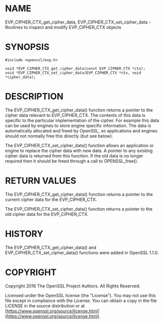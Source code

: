 # NAME

EVP\_CIPHER\_CTX\_get\_cipher\_data, EVP\_CIPHER\_CTX\_set\_cipher\_data - Routines to
inspect and modify EVP\_CIPHER\_CTX objects

# SYNOPSIS

    #include <openssl/evp.h>

    void *EVP_CIPHER_CTX_get_cipher_data(const EVP_CIPHER_CTX *ctx);
    void *EVP_CIPHER_CTX_set_cipher_data(EVP_CIPHER_CTX *ctx, void *cipher_data);

# DESCRIPTION

The EVP\_CIPHER\_CTX\_get\_cipher\_data() function returns a pointer to the cipher
data relevant to EVP\_CIPHER\_CTX. The contents of this data is specific to the
particular implementation of the cipher. For example this data can be used by
engines to store engine specific information. The data is automatically
allocated and freed by OpenSSL, so applications and engines should not normally
free this directly (but see below).

The EVP\_CIPHER\_CTX\_set\_cipher\_data() function allows an application or engine to
replace the cipher data with new data. A pointer to any existing cipher data is
returned from this function. If the old data is no longer required then it
should be freed through a call to OPENSSL\_free().

# RETURN VALUES

The EVP\_CIPHER\_CTX\_get\_cipher\_data() function returns a pointer to the current
cipher data for the EVP\_CIPHER\_CTX.

The EVP\_CIPHER\_CTX\_set\_cipher\_data() function returns a pointer to the old
cipher data for the EVP\_CIPHER\_CTX.

# HISTORY

The EVP\_CIPHER\_CTX\_get\_cipher\_data() and EVP\_CIPHER\_CTX\_set\_cipher\_data()
functions were added in OpenSSL 1.1.0.

# COPYRIGHT

Copyright 2016 The OpenSSL Project Authors. All Rights Reserved.

Licensed under the OpenSSL license (the "License").  You may not use
this file except in compliance with the License.  You can obtain a copy
in the file LICENSE in the source distribution or at
[https://www.openssl.org/source/license.html](https://www.openssl.org/source/license.html).
